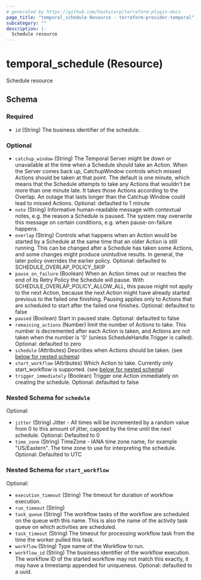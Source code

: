 ```yaml
---
# generated by https://github.com/hashicorp/terraform-plugin-docs
page_title: "temporal_schedule Resource - terraform-provider-temporal"
subcategory: ""
description: |-
  Schedule resource
---
```


# temporal_schedule (Resource)

Schedule resource



<!-- schema generated by tfplugindocs -->
## Schema

### Required

- `id` (String) The business identifier of the schedule.

### Optional

- `catchup_window` (String) The Temporal Server might be down or unavailable at the time when a Schedule should take an Action.
When the Server comes back up, CatchupWindow controls which missed Actions should be taken at that point. The default is one
minute, which means that the Schedule attempts to take any Actions that wouldn't be more than one minute late. It
takes those Actions according to the Overlap. An outage that lasts longer than the Catchup
Window could lead to missed Actions.
Optional: defaulted to 1 minute
- `note` (String) Informative human-readable message with contextual notes, e.g. the reason
a Schedule is paused. The system may overwrite this message on certain
conditions, e.g. when pause-on-failure happens.
- `overlap` (String) Controls what happens when an Action would be started by a Schedule at the same time that an older Action is still
running. This can be changed after a Schedule has taken some Actions, and some changes might produce
unintuitive results. In general, the later policy overrides the earlier policy.
Optional: defaulted to SCHEDULE_OVERLAP_POLICY_SKIP
- `pause_on_failure` (Boolean) When an Action times out or reaches the end of its Retry Policy the Schedule will pause.
With SCHEDULE_OVERLAP_POLICY_ALLOW_ALL, this pause might not apply to the next Action, because the next Action
might have already started previous to the failed one finishing. Pausing applies only to Actions that are scheduled
to start after the failed one finishes.
Optional: defaulted to false
- `paused` (Boolean) Start in paused state. Optional: defaulted to false
- `remaining_actions` (Number) limit the number of Actions to take.
This number is decremented after each Action is taken, and Actions are not
taken when the number is '0' (unless ScheduleHandle.Trigger is called).
Optional: defaulted to zero
- `schedule` (Attributes) Describes when Actions should be taken. (see [below for nested schema](#nestedatt--schedule))
- `start_workflow` (Attributes) Which Action to take. Currently only start_workflow is supported. (see [below for nested schema](#nestedatt--start_workflow))
- `trigger_immediately` (Boolean) Trigger one Action immediately on creating the schedule.
Optional: defaulted to false

<a id="nestedatt--schedule"></a>
### Nested Schema for `schedule`

Optional:

- `jitter` (String) Jitter - All times will be incremented by a random value from 0 to this amount of jitter, capped
by the time until the next schedule. Optional: Defaulted to 0
- `time_zone` (String) TimeZone - IANA time zone name, for example "US/Eastern". The time zone to use for interpreting the schedule. Optional: Defaulted to UTC


<a id="nestedatt--start_workflow"></a>
### Nested Schema for `start_workflow`

Optional:

- `execution_timeout` (String) The timeout for duration of workflow execution.
- `run_timeout` (String)
- `task_queue` (String) The workflow tasks of the workflow are scheduled on the queue with this name.
This is also the name of the activity task queue on which activities are scheduled.
- `task_timeout` (String) The timeout for processing workflow task from the time the worker pulled this task.
- `workflow` (String) Type name of the Workflow to run.
- `workflow_id` (String) The business identifier of the workflow execution.
The workflow ID of the started workflow may not match this exactly,
it may have a timestamp appended for uniqueness.
Optional: defaulted to a uuid.


